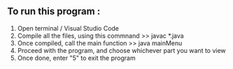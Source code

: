 ## To run this program :  
1. Open terminal / Visual Studio Code  
2. Compile all the files, using this commnand >> javac *.java  
3. Once compiled, call the main function >> java mainMenu  
4. Proceed with the program, and choose whichever part you want to view  
5. Once done, enter "5" to exit the program
